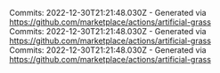 Commits: 2022-12-30T21:21:48.030Z - Generated via https://github.com/marketplace/actions/artificial-grass
<br>
Commits: 2022-12-30T21:21:48.030Z - Generated via https://github.com/marketplace/actions/artificial-grass
<br>
Commits: 2022-12-30T21:21:48.030Z - Generated via https://github.com/marketplace/actions/artificial-grass
<br>
